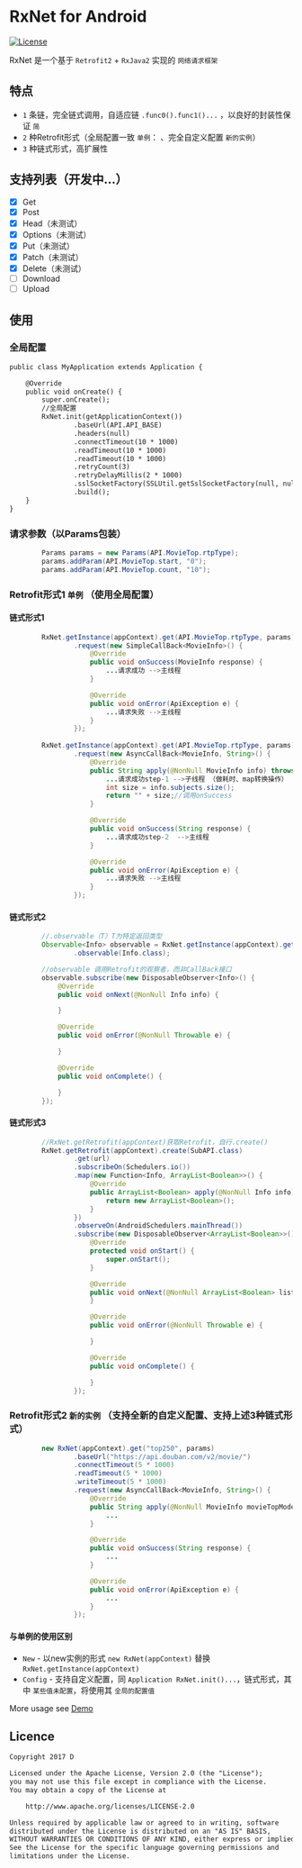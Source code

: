 # RxNet for Android

[![License](https://img.shields.io/badge/license-Apache%202-green.svg)](https://www.apache.org/licenses/LICENSE-2.0)

RxNet 是一个基于 `Retrofit2` + `RxJava2` 实现的 `网络请求框架`

## 特点
-  `1` 条链，完全链式调用，自适应链 `.func0().func1()...` ，以良好的封装性保证 `简`
-  `2` 种Retrofit形式（全局配置一致 `单例`： 、完全自定义配置 `新的实例`）
-  `3` 种链式形式，高扩展性

## 支持列表（开发中...）
- [x] Get
- [x] Post
- [x] Head（未测试）
- [x] Options（未测试）
- [x] Put（未测试）
- [x] Patch（未测试）
- [x] Delete（未测试）
- [ ] Download
- [ ] Upload

## 使用

### 全局配置
```xml
public class MyApplication extends Application {

    @Override
    public void onCreate() {
        super.onCreate();
        //全局配置
        RxNet.init(getApplicationContext())
                .baseUrl(API.API_BASE)
                .headers(null)
                .connectTimeout(10 * 1000)
                .readTimeout(10 * 1000)
                .readTimeout(10 * 1000)
                .retryCount(3)
                .retryDelayMillis(2 * 1000)
                .sslSocketFactory(SSLUtil.getSslSocketFactory(null, null, null))
                .build();
    }
}
```

### 请求参数（以Params包装）
```java
        Params params = new Params(API.MovieTop.rtpType);
        params.addParam(API.MovieTop.start, "0");
        params.addParam(API.MovieTop.count, "10");
```

### Retrofit形式1 `单例` （使用全局配置）

#### 链式形式1
```java
        RxNet.getInstance(appContext).get(API.MovieTop.rtpType, params)
                .request(new SimpleCallBack<MovieInfo>() {
                    @Override
                    public void onSuccess(MovieInfo response) {
                        ...请求成功 -->主线程
                    }

                    @Override
                    public void onError(ApiException e) {
                        ...请求失败 -->主线程
                    }
                });
                
        RxNet.getInstance(appContext).get(API.MovieTop.rtpType, params)
                .request(new AsyncCallBack<MovieInfo, String>() {
                    @Override
                    public String apply(@NonNull MovieInfo info) throws Exception {
                        ...请求成功step-1 -->子线程 （做耗时、map转换操作）
                        int size = info.subjects.size();
                        return "" + size;//调用onSuccess
                    }

                    @Override
                    public void onSuccess(String response) {
                        ...请求成功step-2  -->主线程
                    }

                    @Override
                    public void onError(ApiException e) {
                        ...请求失败 -->主线程
                    }
                });
```

#### 链式形式2
```java
        //.observable（T）T为特定返回类型
        Observable<Info> observable = RxNet.getInstance(appContext).get(url)
                .observable(Info.class);

        //observable 调用Retrofit的观察者，而非CallBack接口
        observable.subscribe(new DisposableObserver<Info>() {
            @Override
            public void onNext(@NonNull Info info) {

            }

            @Override
            public void onError(@NonNull Throwable e) {

            }

            @Override
            public void onComplete() {

            }
        });
```

#### 链式形式3
```java
        //RxNet.getRetrofit(appContext)获取Retrofit，自行.create()
        RxNet.getRetrofit(appContext).create(SubAPI.class)
                .get(url)
                .subscribeOn(Schedulers.io())
                .map(new Function<Info, ArrayList<Boolean>>() {
                    @Override
                    public ArrayList<Boolean> apply(@NonNull Info info) throws Exception {
                        return new ArrayList<Boolean>();
                    }
                })
                .observeOn(AndroidSchedulers.mainThread())
                .subscribe(new DisposableObserver<ArrayList<Boolean>>() {
                    @Override
                    protected void onStart() {
                        super.onStart();
                    }

                    @Override
                    public void onNext(@NonNull ArrayList<Boolean> list) {
                    }

                    @Override
                    public void onError(@NonNull Throwable e) {

                    }

                    @Override
                    public void onComplete() {

                    }
                });
```

### Retrofit形式2 `新的实例` （支持全新的自定义配置、支持上述3种链式形式）
```java
        new RxNet(appContext).get("top250", params)
                .baseUrl("https://api.douban.com/v2/movie/")
                .connectTimeout(5 * 1000)
                .readTimeout(5 * 1000)
                .writeTimeout(5 * 1000)
                .request(new AsyncCallBack<MovieInfo, String>() {
                    @Override
                    public String apply(@NonNull MovieInfo movieTopModelInfo) throws Exception {
                        ...
                    }

                    @Override
                    public void onSuccess(String response) {
                        ...
                    }

                    @Override
                    public void onError(ApiException e) {
                        ...
                    }
                });
```

#### 与单例的使用区别
- `New`   - 以new实例的形式 `new RxNet(appContext)` 替换 `RxNet.getInstance(appContext)`
- `Config` - 支持自定义配置，同 `Application RxNet.init()...`，链式形式，其中 `某些值未配置`，将使用其 `全局的配置值`

More usage see [Demo](app/src/main/java/com/d/rxnet/MainActivity.java)

## Licence

```txt
Copyright 2017 D

Licensed under the Apache License, Version 2.0 (the "License");
you may not use this file except in compliance with the License.
You may obtain a copy of the License at

    http://www.apache.org/licenses/LICENSE-2.0

Unless required by applicable law or agreed to in writing, software
distributed under the License is distributed on an "AS IS" BASIS,
WITHOUT WARRANTIES OR CONDITIONS OF ANY KIND, either express or implied.
See the License for the specific language governing permissions and
limitations under the License.
```

